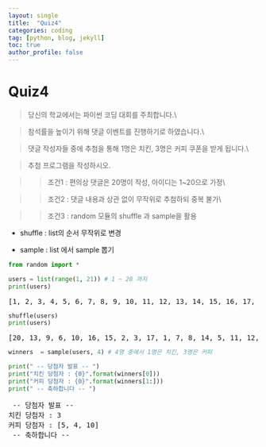 ```yaml
---
layout: single
title:  "Quiz4"
categories: coding
tag: [python, blog, jekyll]
toc: true
author_profile: false
---
```


<head>
  <style>
    table.dataframe {
      white-space: normal;
      width: 100%;
      height: 240px;
      display: block;
      overflow: auto;
      font-family: Arial, sans-serif;
      font-size: 0.9rem;
      line-height: 20px;
      text-align: center;
      border: 0px !important;
    }

    table.dataframe th {
      text-align: center;
      font-weight: bold;
      padding: 8px;
    }

    table.dataframe td {
      text-align: center;
      padding: 8px;
    }

    table.dataframe tr:hover {
      background: #b8d1f3; 
    }

    .output_prompt {
      overflow: auto;
      font-size: 0.9rem;
      line-height: 1.45;
      border-radius: 0.3rem;
      -webkit-overflow-scrolling: touch;
      padding: 0.8rem;
      margin-top: 0;
      margin-bottom: 15px;
      font: 1rem Consolas, "Liberation Mono", Menlo, Courier, monospace;
      color: $code-text-color;
      border: solid 1px $border-color;
      border-radius: 0.3rem;
      word-break: normal;
      white-space: pre;
    }

  .dataframe tbody tr th:only-of-type {
      vertical-align: middle;
  }

  .dataframe tbody tr th {
      vertical-align: top;
  }

  .dataframe thead th {
      text-align: center !important;
      padding: 8px;
  }

  .page__content p {
      margin: 0 0 0px !important;
  }

  .page__content p > strong {
    font-size: 0.8rem !important;
  }

  </style>
</head>


# Quiz4

> 당신의 학교에서는 파이썬 코딩 대회를 주최합니다.\

> 참석률을 높이기 위해 댓글 이벤트를 진행하기로 하였습니다.\

> 댓글 작성자들 중에 추첨을 통해 1명은 치킨, 3명은 커피 쿠폰을 받게 됩니다.\

> 추첨 프로그램을 작성하시오.

>> 조건1 : 편의상 댓글은 20명이 작성, 아이디는 1~20으로 가정\

>> 조건2 : 댓글 내용과 상관 없이 무작위로 추첨하되 중복 불가\

>> 조건3 : random 모듈의 shuffle 과 sample을 활용


- shuffle : list의 순서 무작위로 변경

- sample : list 에서 sample 뽑기



```python
from random import *

users = list(range(1, 21)) # 1 ~ 20 까지
print(users)
```

<pre>
[1, 2, 3, 4, 5, 6, 7, 8, 9, 10, 11, 12, 13, 14, 15, 16, 17, 18, 19, 20]
</pre>

```python
shuffle(users)
print(users)
```

<pre>
[20, 13, 9, 6, 10, 16, 15, 2, 3, 17, 1, 7, 8, 14, 5, 11, 12, 4, 18, 19]
</pre>

```python
winners  = sample(users, 4) # 4명 중에서 1명은 치킨, 3명은 커피

print(" -- 당첨자 발표 -- ")
print("치킨 당첨자 : {0}".format(winners[0]))
print("커피 당첨자 : {0}".format(winners[1:]))
print(" -- 축하합니다 -- ")
```

<pre>
 -- 당첨자 발표 -- 
치킨 당첨자 : 3
커피 당첨자 : [5, 4, 10]
 -- 축하합니다 -- 
</pre>